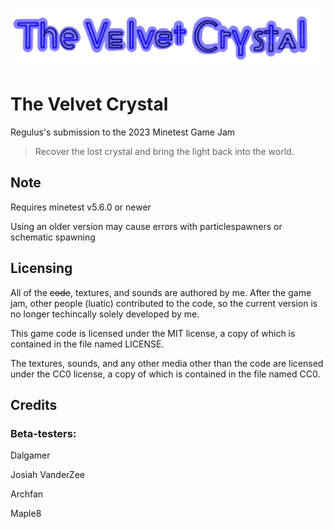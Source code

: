 ![Logo image for The Velvet Crystal](/menu/header.png)

# The Velvet Crystal
Regulus's submission to the 2023 Minetest Game Jam

> Recover the lost crystal and bring the light back into the world.

## Note
Requires minetest v5.6.0 or newer

Using an older version may cause errors with particlespawners or schematic spawning


## Licensing

All of the ~~code~~, textures, and sounds are authored by me.
After the game jam, other people (luatic) contributed to the code, so the current version is no longer techincally solely developed by me.

This game code is licensed under the MIT license, a copy of which is contained in the file named LICENSE.

The textures, sounds, and any other media other than the code are licensed under the CC0 license, a copy of which is contained in the file named CC0.

## Credits

### Beta-testers:

Dalgamer

Josiah VanderZee

Archfan

Maple8